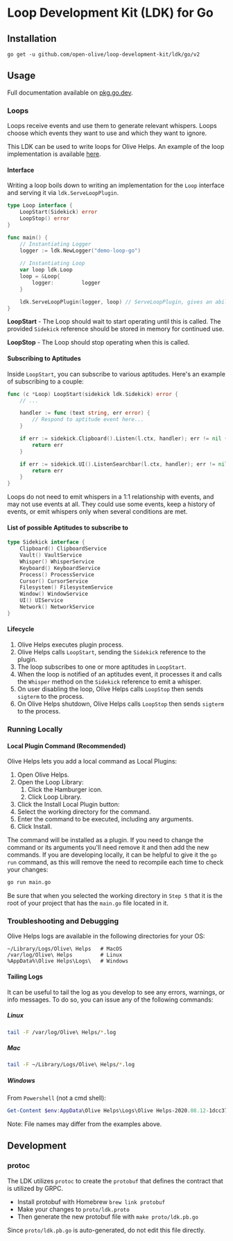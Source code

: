 # Loop Development Kit (LDK) for Go

## Installation

```shell
go get -u github.com/open-olive/loop-development-kit/ldk/go/v2
```

## Usage

Full documentation available on [pkg.go.dev](https://pkg.go.dev/github.com/open-olive/loop-development-kit/ldk/go/v2).

### Loops
Loops receive events and use them to generate relevant whispers. Loops choose which events they want to use and which they want to ignore.

This LDK can be used to write loops for Olive Helps. An example of the loop implementation is available [here](docs/loops.md).


#### Interface

Writing a loop boils down to writing an implementation for the `Loop` interface and serving it via `ldk.ServeLoopPlugin`.

```go
type Loop interface {
	LoopStart(Sidekick) error
	LoopStop() error
}
```

```go
func main() {
	// Instantiating Logger
	logger := ldk.NewLogger("demo-loop-go")
	
	// Instantiating Loop
	var loop ldk.Loop
	loop = &Loop{
		logger:         logger
	}

	ldk.ServeLoopPlugin(logger, loop) // ServeLoopPlugin, gives an ability to provide your own logger
}
```

**LoopStart** - The Loop should wait to start operating until this is called. The provided `Sidekick` reference should be stored in memory for continued use.

**LoopStop** - The Loop should stop operating when this is called.

#### Subscribing to Aptitudes

Inside `LoopStart`, you can subscribe to various aptitudes. Here's an example of subscribing to a couple:

```go
func (c *Loop) LoopStart(sidekick ldk.Sidekick) error {
	// ...

	handler := func (text string, err error) {
		// Respond to aptitude event here...
	}

	if err := sidekick.Clipboard().Listen(l.ctx, handler); err != nil {
		return err
	}

	if err := sidekick.UI().ListenSearchbar(l.ctx, handler); err != nil {
		return err
	}
}
```

Loops do not need to emit whispers in a 1:1 relationship with events, and may not use events at all. They could use some events, keep a history of events, or emit whispers only when several conditions are met.

#### List of possible Aptitudes to subscribe to

```go
type Sidekick interface {
	Clipboard() ClipboardService
	Vault() VaultService
	Whisper() WhisperService
	Keyboard() KeyboardService
	Process() ProcessService
	Cursor() CursorService
	Filesystem() FilesystemService
	Window() WindowService
	UI() UIService
	Network() NetworkService
}
```

#### Lifecycle

1. Olive Helps executes plugin process.
1. Olive Helps calls `LoopStart`, sending the `Sidekick` reference to the plugin.
1. The loop subscribes to one or more aptitudes in `LoopStart`.
1. When the loop is notified of an aptitudes event, it processes it and calls the `Whisper` method on the `Sidekick` reference to emit a whisper.
1. On user disabling the loop, Olive Helps calls `LoopStop` then sends `sigterm` to the process.
1. On Olive Helps shutdown, Olive Helps calls `LoopStop` then sends `sigterm` to the process.

### Running Locally

#### Local Plugin Command (Recommended)

Olive Helps lets you add a local command as Local Plugins:

1. Open Olive Helps.
2. Open the Loop Library:
   1. Click the Hamburger icon.
   2. Click Loop Library.
3. Click the Install Local Plugin button:
4. Select the working directory for the command.
5. Enter the command to be executed, including any arguments.
6. Click Install.

The command will be installed as a plugin. If you need to change the command or its arguments you'll need remove it and then add the new commands. If you are developing locally, it can be helpful to give it the `go run` command, as this will remove the need to recompile each time to check your changes:

```sh
go run main.go
```

Be sure that when you selected the working directory in `Step 5` that it is the root of your project that has the `main.go` file located in it.

### Troubleshooting and Debugging

Olive Helps logs are available in the following directories for your OS:

```shell
~/Library/Logs/Olive\ Helps   # MacOS
/var/log/Olive\ Helps         # Linux
%AppData%\Olive Helps\Logs\   # Windows
```

#### Tailing Logs

It can be useful to tail the log as you develop to see any errors, warnings, or info messages.  To do so, you can issue any of the following commands:

##### Linux

```sh
tail -F /var/log/Olive\ Helps/*.log
```

##### Mac

```sh
tail -F ~/Library/Logs/Olive\ Helps/*.log
```

##### Windows

From `Powershell` (not a cmd shell):

```powershell
Get-Content $env:AppData\Olive Helps\Logs\Olive Helps-2020.08.12-1dcc37a.log -Tail 10 –Wait
```

Note: File names may differ from the examples above.

## Development

### protoc
The LDK utilizes `protoc` to create the `protobuf` that defines the contract that is utilized by GRPC.

* Install protobuf with Homebrew `brew link protobuf`
* Make your changes to `proto/ldk.proto`
* Then generate the new protobuf file with `make proto/ldk.pb.go`

Since `proto/ldk.pb.go` is auto-generated, do not edit this file directly.
